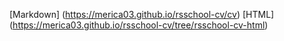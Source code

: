[Markdown] (https://merica03.github.io/rsschool-cv/cv)
[HTML] (https://merica03.github.io/rsschool-cv/tree/rsschool-cv-html)

